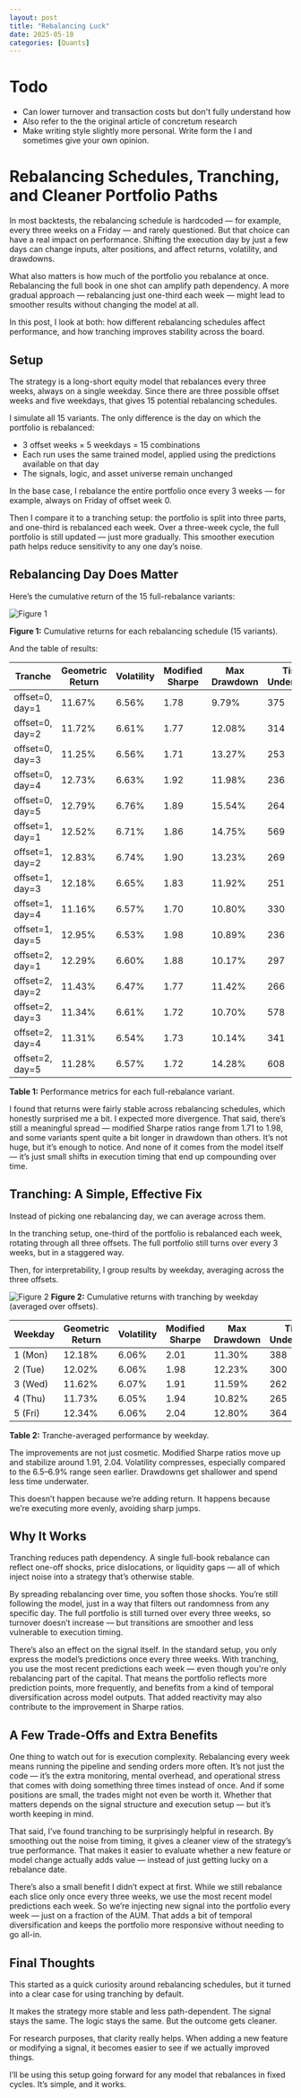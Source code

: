 ```yaml
---
layout: post
title: "Rebalancing Luck"
date: 2025-05-10
categories: [Quants]
---
```


# Todo
 - Can lower turnover and transaction costs but don't fully understand how
 - Also refer to the the original article of concretum research
 - Make writing style slightly more personal. Write form the I and sometimes give your own opinion.

# Rebalancing Schedules, Tranching, and Cleaner Portfolio Paths

In most backtests, the rebalancing schedule is hardcoded — for example, every three weeks on a Friday — and rarely questioned. But that choice can have a real impact on performance. Shifting the execution day by just a few days can change inputs, alter positions, and affect returns, volatility, and drawdowns.

What also matters is how much of the portfolio you rebalance at once. Rebalancing the full book in one shot can amplify path dependency. A more gradual approach — rebalancing just one-third each week — might lead to smoother results without changing the model at all.

In this post, I look at both: how different rebalancing schedules affect performance, and how tranching improves stability across the board.

## Setup

The strategy is a long-short equity model that rebalances every three weeks, always on a single weekday. Since there are three possible offset weeks and five weekdays, that gives 15 potential rebalancing schedules.

I simulate all 15 variants. The only difference is the day on which the portfolio is rebalanced:

- 3 offset weeks × 5 weekdays = 15 combinations
- Each run uses the same trained model, applied using the predictions available on that day
- The signals, logic, and asset universe remain unchanged

In the base case, I rebalance the entire portfolio once every 3 weeks — for example, always on Friday of offset week 0.

Then I compare it to a tranching setup: the portfolio is split into three parts, and one-third is rebalanced each week. Over a three-week cycle, the full portfolio is still updated — just more gradually. This smoother execution path helps reduce sensitivity to any one day’s noise.

## Rebalancing Day Does Matter

Here’s the cumulative return of the 15 full-rebalance variants:


![Figure 1](/assets/tranching/all_perf_plots.png) 

**Figure 1:** Cumulative returns for each rebalancing schedule (15 variants).


And the table of results:

| Tranche           | Geometric Return | Volatility | Modified Sharpe | Max Drawdown | Time Underwater |
|-------------------|------------------|------------|-----------------|--------------|-----------------|
| offset=0, day=1   | 11.67%           | 6.56%      | 1.78            | 9.79%        | 375             |
| offset=0, day=2   | 11.72%           | 6.61%      | 1.77            | 12.08%       | 314             |
| offset=0, day=3   | 11.25%           | 6.56%      | 1.71            | 13.27%       | 253             |
| offset=0, day=4   | 12.73%           | 6.63%      | 1.92            | 11.98%       | 236             |
| offset=0, day=5   | 12.79%           | 6.76%      | 1.89            | 15.54%       | 264             |
| offset=1, day=1   | 12.52%           | 6.71%      | 1.86            | 14.75%       | 569             |
| offset=1, day=2   | 12.83%           | 6.74%      | 1.90            | 13.23%       | 269             |
| offset=1, day=3   | 12.18%           | 6.65%      | 1.83            | 11.92%       | 251             |
| offset=1, day=4   | 11.16%           | 6.57%      | 1.70            | 10.80%       | 330             |
| offset=1, day=5   | 12.95%           | 6.53%      | 1.98            | 10.89%       | 236             |
| offset=2, day=1   | 12.29%           | 6.60%      | 1.88            | 10.17%       | 297             |
| offset=2, day=2   | 11.43%           | 6.47%      | 1.77            | 11.42%       | 266             |
| offset=2, day=3   | 11.34%           | 6.61%      | 1.72            | 10.70%       | 578             |
| offset=2, day=4   | 11.31%           | 6.54%      | 1.73            | 10.14%       | 341             |
| offset=2, day=5   | 11.28%           | 6.57%      | 1.72            | 14.28%       | 608             |

**Table 1:** Performance metrics for each full-rebalance variant.



I found that returns were fairly stable across rebalancing schedules, which honestly surprised me a bit. I expected more divergence. That said, there’s still a meaningful spread — modified Sharpe ratios range from 1.71 to 1.98, and some variants spent quite a bit longer in drawdown than others. It’s not huge, but it’s enough to notice. And none of it comes from the model itself — it’s just small shifts in execution timing that end up compounding over time.


## Tranching: A Simple, Effective Fix

Instead of picking one rebalancing day, we can average across them.

In the tranching setup, one-third of the portfolio is rebalanced each week, rotating through all three offsets. The full portfolio still turns over every 3 weeks, but in a staggered way.

Then, for interpretability, I group results by weekday, averaging across the three offsets.


![Figure 2](/assets/tranching/tranched_perf_plots.png) 
**Figure 2:** Cumulative returns with tranching by weekday (averaged over offsets).

| Weekday | Geometric Return | Volatility | Modified Sharpe | Max Drawdown | Time Underwater |
|---------|------------------|------------|-----------------|--------------|-----------------|
| 1 (Mon) | 12.18%           | 6.06%      | 2.01            | 11.30%       | 388             |
| 2 (Tue) | 12.02%           | 6.06%      | 1.98            | 12.23%       | 300             |
| 3 (Wed) | 11.62%           | 6.07%      | 1.91            | 11.59%       | 262             |
| 4 (Thu) | 11.73%           | 6.05%      | 1.94            | 10.82%       | 265             |
| 5 (Fri) | 12.34%           | 6.06%      | 2.04            | 12.80%       | 364             |

**Table 2:** Tranche-averaged performance by weekday.



The improvements are not just cosmetic. Modified Sharpe ratios move up and stabilize around 1.91, 2.04. Volatility compresses, especially compared to the 6.5–6.9% range seen earlier. Drawdowns get shallower and spend less time underwater.

This doesn’t happen because we’re adding return. It happens because we’re executing more evenly, avoiding sharp jumps.

## Why It Works


Tranching reduces path dependency. A single full-book rebalance can reflect one-off shocks, price dislocations, or liquidity gaps — all of which inject noise into a strategy that’s otherwise stable.

By spreading rebalancing over time, you soften those shocks. You’re still following the model, just in a way that filters out randomness from any specific day. The full portfolio is still turned over every three weeks, so turnover doesn’t increase — but transitions are smoother and less vulnerable to execution timing.

There’s also an effect on the signal itself. In the standard setup, you only express the model’s predictions once every three weeks. With tranching, you use the most recent predictions each week — even though you're only rebalancing part of the capital. That means the portfolio reflects more prediction points, more frequently, and benefits from a kind of temporal diversification across model outputs. That added reactivity may also contribute to the improvement in Sharpe ratios.


## A Few Trade-Offs and Extra Benefits


One thing to watch out for is execution complexity. Rebalancing every week means running the pipeline and sending orders more often. It’s not just the code — it’s the extra monitoring, mental overhead, and operational stress that comes with doing something three times instead of once. And if some positions are small, the trades might not even be worth it. Whether that matters depends on the signal structure and execution setup — but it’s worth keeping in mind.

That said, I’ve found tranching to be surprisingly helpful in research. By smoothing out the noise from timing, it gives a cleaner view of the strategy’s true performance. That makes it easier to evaluate whether a new feature or model change actually adds value — instead of just getting lucky on a rebalance date.

There’s also a small benefit I didn’t expect at first. While we still rebalance each slice only once every three weeks, we use the most recent model predictions each week. So we’re injecting new signal into the portfolio every week — just on a fraction of the AUM. That adds a bit of temporal diversification and keeps the portfolio more responsive without needing to go all-in.


## Final Thoughts


This started as a quick curiosity around rebalancing schedules, but it turned into a clear case for using tranching by default.

It makes the strategy more stable and less path-dependent. The signal stays the same. The logic stays the same. But the outcome gets cleaner.

For research purposes, that clarity really helps. When adding a new feature or modifying a signal, it becomes easier to see if we actually improved things.

I’ll be using this setup going forward for any model that rebalances in fixed cycles. It’s simple, and it works.


